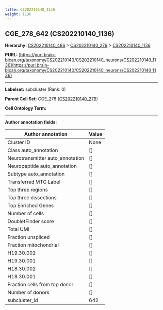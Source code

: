 ```yaml
---
title: CS202210140_1136
weight: 1136
---
```

## CGE_278_642 (CS202210140_1136)
<b>Hierarchy: </b>
[CS202210140_486](../CS202210140_486) >
[CS202210140_279](../CS202210140_279) >
[CS202210140_1136](../CS202210140_1136)

**PURL:** [https://purl.brain-bican.org/taxonomy/CS202210140/CS202210140_neurons/CS202210140_1136](https://purl.brain-bican.org/taxonomy/CS202210140/CS202210140_neurons/CS202210140_1136)

---


**Labelset:** subcluster (Rank: 0)

**Parent Cell Set:** CGE_278 ([CS202210140_279](../CS202210140_279))



**Cell Ontology Term:** 

[MARKER GENES.]: #


---

[TRANSFERRED ANNOTATIONS.]: #


[AUTHOR ANNOTATION FIELDS.]: #


**Author annotation fields:**

| Author annotation | Value |
|-------------------|-------|
|Cluster ID|None|
|Class auto_annotation|[]|
|Neurotransmitter auto_annotation|[]|
|Neuropeptide auto_annotation|[]|
|Subtype auto_annotation|[]|
|Transferred MTG Label|[]|
|Top three regions|[]|
|Top three dissections|[]|
|Top Enriched Genes|[]|
|Number of cells|[]|
|DoubletFinder score|[]|
|Total UMI|[]|
|Fraction unspliced|[]|
|Fraction mitochondrial|[]|
|H19.30.002|[]|
|H19.30.001|[]|
|H18.30.002|[]|
|H18.30.001|[]|
|Fraction cells from top donor|[]|
|Number of donors|[]|
|subcluster_id|642|
